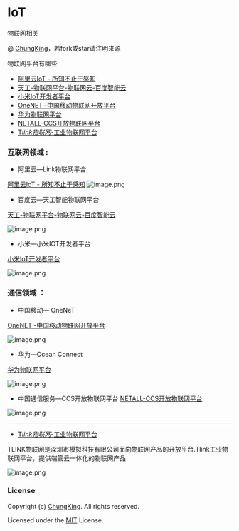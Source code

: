 # IoT
物联网相关

@ [ChungKing](https://github.com/HuangCongQing/)，若fork或star请注明来源



物联网平台有哪些

* [ 阿里云IoT - 所知不止于感知](https://iot.aliyun.com/)
* [天工-物联网平台-物联网云-百度智能云](https://cloud.baidu.com/solution/iot/index.html)
* [小米IoT开发者平台](https://iot.mi.com/index.html)
* [OneNET -中国移动物联网开放平台](https://open.iot.10086.cn/)
* [华为物联网平台](https://developer.huawei.com/ict/cn/site-oceanconnect-next)
* [ NETALL-CCS开放物联网平台](http://www.ccsiot.com/)
* [T*link物联网*-工业物联网平台](https://www.tlink.io/)



### 互联网领域 :


* 阿里云—Link物联网平合

 [ 阿里云IoT - 所知不止于感知](https://iot.aliyun.com/)
![image.png](https://upload-images.jianshu.io/upload_images/4340772-5071a4fc7b164287.png?imageMogr2/auto-orient/strip%7CimageView2/2/w/1240)


* 百度云—天工智能物联网平台

 [天工-物联网平台-物联网云-百度智能云](https://cloud.baidu.com/solution/iot/index.html)

![image.png](https://upload-images.jianshu.io/upload_images/4340772-c94d5df2060a699c.png?imageMogr2/auto-orient/strip%7CimageView2/2/w/1240)



* 小米—小米IOT开发者平台

 [小米IoT开发者平台](https://iot.mi.com/index.html)

![image.png](https://upload-images.jianshu.io/upload_images/4340772-b31501bb05cf0559.png?imageMogr2/auto-orient/strip%7CimageView2/2/w/1240)





### 通信领域 ：

* 中国移动— OneNeT

 [OneNET -中国移动物联网开放平台](https://open.iot.10086.cn/)

 ![image.png](https://upload-images.jianshu.io/upload_images/4340772-28f3b76adcf64c3b.png?imageMogr2/auto-orient/strip%7CimageView2/2/w/1240)


* 华为—Ocean Connect

 [华为物联网平台](https://developer.huawei.com/ict/cn/site-oceanconnect-next)

![image.png](https://upload-images.jianshu.io/upload_images/4340772-244d9efc34e10c38.png?imageMogr2/auto-orient/strip%7CimageView2/2/w/1240)


* 中国通信服务—CCS开放物联网平台
 [NETALL-CCS开放物联网平台](http://www.ccsiot.com/)
  
![image.png](https://upload-images.jianshu.io/upload_images/4340772-dd5efe7be1570c9c.png?imageMogr2/auto-orient/strip%7CimageView2/2/w/1240)


----


  


* [T*link物联网*-工业物联网平台](https://www.tlink.io/)

TLINK物联网是深圳市模拟科技有限公司面向物联网产品的开放平台.Tlink工业物联网平台，提供端管云一体化的物联网产品 

![image.png](https://upload-images.jianshu.io/upload_images/4340772-8dd334bb2ebb5f5c.png?imageMogr2/auto-orient/strip%7CimageView2/2/w/1240)






### License

Copyright (c) [ChungKing](https://github.com/HuangCongQing/IoT). All rights reserved.

Licensed under the [MIT](./LICENSE) License.
